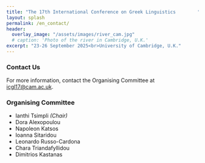 ```yaml
---
title: "The 17th International Conference on Greek Linguistics        "
layout: splash
permalink: /en_contact/
header:
  overlay_image: "/assets/images/river_cam.jpg"
  # caption: 'Photo of the river in Cambridge, U.K.'
excerpt: "23-26 September 2025<br>University of Cambridge, U.K."
---
```


### Contact Us

For more information, contact the Organising Committee at <a href="mailto:icgl17@mmll.cam.ac.uk" target="_blank">icgl17@cam.ac.uk</a>. 

### Organising Committee

* Ianthi Tsimpli _(Chair)_
* Dora Alexopoulou
* Napoleon Katsos
* Ioanna Sitaridou
* Leonardo Russo-Cardona
* Chara Triandafyllidou
* Dimitrios Kastanas

